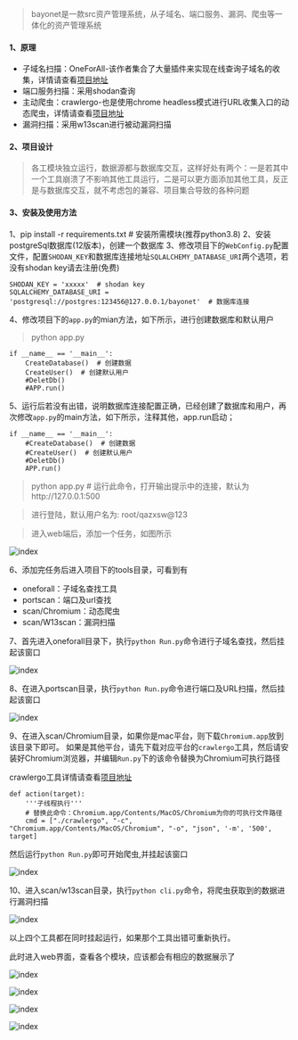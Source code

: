> bayonet是一款src资产管理系统，从子域名、端口服务、漏洞、爬虫等一体化的资产管理系统

#### 1、原理
- 子域名扫描：OneForAll-该作者集合了大量插件来实现在线查询子域名的收集，详情请查看[项目地址](https://github.com/shmilylty/OneForAll)
- 端口服务扫描：采用shodan查询
- 主动爬虫：crawlergo-也是使用chrome headless模式进行URL收集入口的动态爬虫，详情请查看[项目地址](https://github.com/0Kee-Team/crawlergohttps://github.com/0Kee-Team/crawlergo)
- 漏洞扫描：采用w13scan进行被动漏洞扫描

#### 2、项目设计
> 各工模块独立运行，数据源都与数据库交互，这样好处有两个：一是若其中一个工具崩溃了不影响其他工具运行，二是可以更方面添加其他工具，反正是与数据库交互，就不考虑包的兼容、项目集合导致的各种问题

#### 3、安装及使用方法

1、pip install -r requirements.txt # 安装所需模块(推荐python3.8)
2、安装postgreSql数据库(12版本)，创建一个数据库
3、修改项目下的`WebConfig.py`配置文件，配置`SHODAN_KEY`和数据库连接地址`SQLALCHEMY_DATABASE_URI`两个选项，若没有shodan key请去注册(免费)

```
SHODAN_KEY = 'xxxxx'  # shodan key
SQLALCHEMY_DATABASE_URI = 'postgresql://postgres:123456@127.0.0.1/bayonet'  # 数据库连接
```
4、修改项目下的`app.py`的mian方法，如下所示，进行创建数据库和默认用户
> python app.py

```
if __name__ == '__main__':
    CreateDatabase()  # 创建数据
    CreateUser()  # 创建默认用户
    #DeletDb()
    #APP.run()
```
5、运行后若没有出错，说明数据库连接配置正确，已经创建了数据库和用户，再次修改`app.py`的main方法，如下所示，注释其他，app.run启动；

```
if __name__ == '__main__':
    #CreateDatabase()  # 创建数据
    #CreateUser()  # 创建默认用户
    #DeletDb()
    APP.run()
```

> python app.py # 运行此命令，打开输出提示中的连接，默认为http://127.0.0.1:500

> 进行登陆，默认用户名为: root/qazxsw@123

> 进入web端后，添加一个任务，如图所示

![index](https://github.com/CTF-MissFeng/bayonet/blob/master/doc/1.png)

6、添加完任务后进入项目下的tools目录，可看到有
- oneforall：子域名查找工具
- portscan：端口及url查找
- scan/Chromium：动态爬虫
- scan/W13scan：漏洞扫描

7、首先进入oneforall目录下，执行`python Run.py`命令进行子域名查找，然后挂起该窗口

![index](https://github.com/CTF-MissFeng/bayonet/blob/master/doc/2.png)

8、在进入portscan目录，执行`python Run.py`命令进行端口及URL扫描，然后挂起该窗口

![index](https://github.com/CTF-MissFeng/bayonet/blob/master/doc/3.png)

9、在进入scan/Chromium目录，如果你是mac平台，则下载`Chromium.app`放到该目录下即可。
如果是其他平台，请先下载对应平台的`crawlergo`工具，然后请安装好Chromium浏览器，并编辑`Run.py`下的该命令替换为Chromium可执行路径

crawlergo工具详情请查看[项目地址](https://github.com/0Kee-Team/crawlergohttps://github.com/0Kee-Team/crawlergo)

```
def action(target):
    '''子线程执行'''
    # 替换此命令：Chromium.app/Contents/MacOS/Chromium为你的可执行文件路径
    cmd = ["./crawlergo", "-c", "Chromium.app/Contents/MacOS/Chromium", "-o", "json", '-m', '500', target]
```
然后运行`python Run.py`即可开始爬虫,并挂起该窗口

![index](https://github.com/CTF-MissFeng/bayonet/blob/master/doc/4.png)

10、进入scan/w13scan目录，执行`python cli.py`命令，将爬虫获取到的数据进行漏洞扫描

![index](https://github.com/CTF-MissFeng/bayonet/blob/master/doc/5.png)

以上四个工具都在同时挂起运行，如果那个工具出错可重新执行。

此时进入web界面，查看各个模块，应该都会有相应的数据展示了

![index](https://github.com/CTF-MissFeng/bayonet/blob/master/doc/7.png)

![index](https://github.com/CTF-MissFeng/bayonet/blob/master/doc/8.png)

![index](https://github.com/CTF-MissFeng/bayonet/blob/master/doc/9.png)

![index](https://github.com/CTF-MissFeng/bayonet/blob/master/doc/10.png)